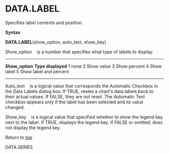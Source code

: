 DATA.LABEL
==========

Specifies label contents and position.

**Syntax**

**DATA.LABEL**(show\_option, auto\_text, show\_key)

Show\_option    is a number that specifies what type of labels to
display.

  ------------------ ------------------------
  **Show\_option**   **Type displayed**
  1                  none
  2                  Show value
  3                  Show percent
  4                  Show label
  5                  Show label and percent
  ------------------ ------------------------

Auto\_text    is a logical value that corresponds the Automatic Checkbox
in the Data Labels dialog box. If TRUE, resets a chart\'s data labels
back to their actual values. If FALSE, they are not reset. The Automatic
Text checkbox appears only if the label has been selected and its value
changed.

Show\_key    is a logical value that specified whether to show the
legend key next to the label. If TRUE, displays the legend key. If FALSE
or omitted, does not display the legend key.

Return to [top](#A)

DATA.SERIES
